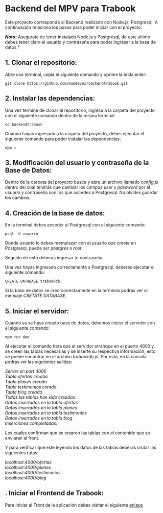 # Backend del MPV para Trabook

Este proyecto corresponde al Backend realizado con Node.js, Postgresql. A continuación relaciono los pasos para poder iniciar con el proyecto:

**_Nota:_** Asegurate de tener instalado Node.js y Postgresql, de este ultimo debes tener claro el usuario y contraseña para poder ingresar a la base de datos.\*

## 1. Clonar el repositorio:

Abre una terminal, copia el siguiente comando y oprime la tecla enter:

```
git clone https://github.com/mundevux/backendtrabook.git
```

## 2. Instalar las dependencias:

Una vez termine de clonar el repositorio, ingresa a la carpeta del proyecto con el siguiente comando dentro de la misma terminal:

```
cd backendtrabook
```

Cuando hayas ingresado a la carpeta del proyecto, debes ejecutar el siguiente comando para poder instalar las dependencias:

```
npm i
```

## 3. Modificación del usuario y contraseña de la Base de Datos:

Dentro de la carpeta del proyecto busca y abre un archivo llamado _config.js_ dentro del cual tendrás que cambiar los campos _user_ y _password_ por el usuario y contraseña con los que accedes a Postgresql. No olvides guardar los cambios.

## 4. Creación de la base de datos:

En la terminal debes acceder al Postgresql con el siguiente comando:

```
psql -U usuario
```

Donde usuario lo debes reemplazar con el usuario que create en Postgresql, puede ser _postgres_ o _root_.

Seguido de esto deberas ingresar tu contraseña.

Una vez hayas ingresado correctamente a Postgresql, deberás ejecutar el siguiente comando:

```
CREATE DATABASE trabookdb;
```

Si la base de datos se creo correctamente en la terminas podrás ver el mensaje _CRETATE DATABASE_.

## 5. Iniciar el servidor:

Cuando ya se haya creado base de datos, debemos iniciar el servidor con el siguiente comando:

```
npm run dev
```

Al ejecutar el comando hara que el servidor arranque en el puerto 4000 y se creen las tablas necesarias y se inserte su respectiva información, esto se puede encontrar en el archivo _trabookdb.js_. Por esto, en la consola podras ver las siguientes salidas:

_Server on port 4000_\
_Tabla ofertas creada_\
_Tabla planes creada_\
_Tabla testimonios creada_\
_Tabla blog creada_\
_Todas las tablas han sido creadas._\
_Datos insertados en la tabla ofertas_\
_Datos insertados en la tabla planes_\
_Datos insertados en la tabla testimonios_\
_Datos insertados en la tabla blog_\
_Inserciones completadas._

Los cuales confirman que se crearon las tablas con el contenido que se enviaran al front.

Y para verificar que este leyendo los datos de las tablas deberas visitar las siguientes rutas:

_localhost:4000/ofertas_\
_localhost:4000/planes_\
_localhost:4000/testimonios_\
_localhost:4000/blog_

## . Iniciar el Frontend de Trabook:

Para iniciar el Front de la aplicación debes visitar el siguiente [enlace](www.google.com)
